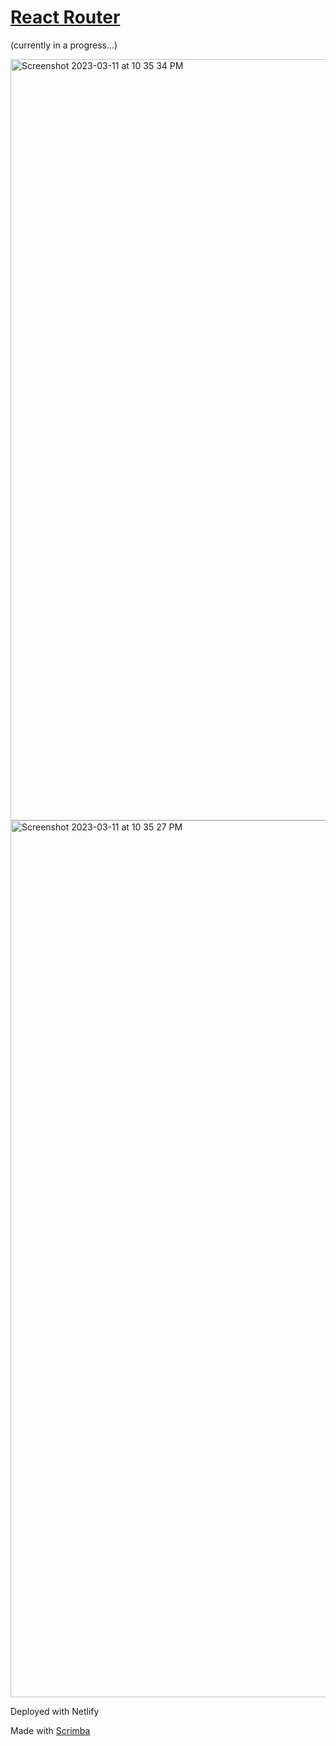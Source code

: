 # [React Router](https://frontendella-react-router.netlify.app)
  (currently in a progress...)
  
  <img width="1218" alt="Screenshot 2023-03-11 at 10 35 34 PM" src="https://user-images.githubusercontent.com/82247833/224528723-778dd4b0-cd4a-4edd-88e6-79ee3e96c8ba.png">
  
  
<img width="1403" alt="Screenshot 2023-03-11 at 10 35 27 PM" src="https://user-images.githubusercontent.com/82247833/224528724-4370cbec-d648-43a0-84d7-3257d48d25d0.png">


  Deployed with Netlify

  Made with [Scrimba](https://scrimba.com/learn/reactrouter6)
